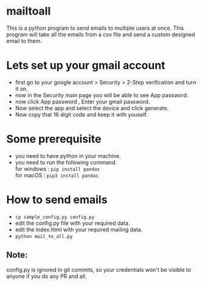 # mailtoall
This is a python program to send emails to multiple users at once.
This program will take all the emails from a csv file and send a custom designed email to them.

# Lets set up your gmail account
- first go to your google account > Security > 2-Step verification and turn it on.
- now in the Security main page you will be able to see App password.
- now click App password , Enter your gmail password.
- Now select the app and select the device and click generate.
- Now copy that 16 digit code and keep it with youself.

# Some prerequisite
- you need to have python in your machine.
- you need to run the following command. <br>
for windows : `pip install pandas` <br>
for macOS : `pip3 install pandas`

# How to send emails

- `cp sample_config.py config.py`
- edit the config.py file with your required data.
- edit the index.html with your required mailing data.
- `python mail_to_all.py`

## Note:
config.py is ignored in git commits, so your credentials won't be visible to anyone if you do any PR and all.